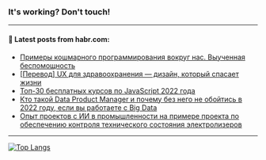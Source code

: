 ### It's working? Don't touch!

---
<!--
#### 🛠️ Technical stack:

![C++](https://img.shields.io/badge/C++-informational?logo=c%2B%2B&style=flat&logoColor=white&color=9C033A)
![Java](https://img.shields.io/badge/Java-informational?logo=java&style=flat&logoColor=white&color=007396)
![Kotlin](https://img.shields.io/badge/Kotlin-informational?logo=Kotlin&style=flat&logoColor=white&color=0095D5)
![JS](https://img.shields.io/badge/JS-informational?logo=javaScript&style=flat&logoColor=black&color=F7Df1E) <br>
![HTML5](https://img.shields.io/badge/HTML5-informational?logo=html5&style=flat&logoColor=white&color=E34F26)
![CSS3](https://img.shields.io/badge/CSS3-informational?logo=css3&style=flat&logoColor=white&color=157286)
![Sass](https://img.shields.io/badge/Saas-informational?logo=sass&style=flat&logoColor=white&color=hotpink)
![PHP](https://img.shields.io/badge/PHP-informational?logo=php&style=flat&logoColor=white&color=777BB4) <br>
![WebPAck](https://img.shields.io/badge/WebPack-informational?logo=webPack&style=flat&logoColor=white&color=FF6F00)
![Bootstrap](https://img.shields.io/badge/Bootstrap-informational?logo=Bootstrap&style=flat&logoColor=white&color=7952B3)
![MySQL](https://img.shields.io/badge/MySQL-informational?logo=MySQL&style=flat&logoColor=white&color=00f) <br>
![NodeJS](https://img.shields.io/badge/NodeJS-informational?logo=node.js&style=flat&logoColor=white&color=43853D)
![Spring](https://img.shields.io/badge/Spring-informational?logo=Spring&style=flat&logoColor=white&color=0A9EDC)
![Angular](https://img.shields.io/badge/Vue-informational?logo=vue.js&style=flat&logoColor=white&color=red)
![Git](https://img.shields.io/badge/Git-informational?logo=git&style=flat&logoColor=white&color=darkorange)

___
-->

#### 💬 Latest posts from habr.com:

<!-- BLOG-POST-LIST:START -->
- [Примеры кошмарного программирования вокруг нас. Выученная беспомощность](https://habr.com/ru/post/686424/?utm_source=habrahabr&utm_medium=rss&utm_campaign=686424)
- [[Перевод] UX для здравоохранения — дизайн, который спасает жизни](https://habr.com/ru/post/686876/?utm_source=habrahabr&utm_medium=rss&utm_campaign=686876)
- [Топ-30 бесплатных курсов по JavaScript 2022 года](https://habr.com/ru/post/686858/?utm_source=habrahabr&utm_medium=rss&utm_campaign=686858)
- [Кто такой Data Product Manager и почему без него не обойтись в 2022 году, если вы работаете с Big Data](https://habr.com/ru/post/682822/?utm_source=habrahabr&utm_medium=rss&utm_campaign=682822)
- [Опыт проектов с ИИ в промышленности на примере проекта по обеспечению контроля технического состояния электролизеров](https://habr.com/ru/post/686864/?utm_source=habrahabr&utm_medium=rss&utm_campaign=686864)
<!-- BLOG-POST-LIST:END -->

---

[![Top Langs](https://github-readme-stats.vercel.app/api/top-langs/?username=zloylis&layout=compact&hide_border=true&theme=dracula)](https://github.com/zloylis)
